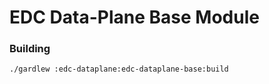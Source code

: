 # EDC Data-Plane Base Module

### Building

```shell
./gardlew :edc-dataplane:edc-dataplane-base:build
```
